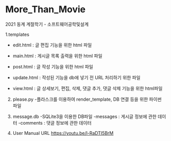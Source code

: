 # More_Than_Movie
2021 동계 계절학기 - 소프트웨어공학및설계


1.templates

* edit.html : 글 편집 기능을 위한 html 파일

* main.html : 게시글 목록 출력을 위한 html 파일

* post.html : 글 작성 기능을 위한 html 파일

* update.html : 작성된 기능을 db에 넣기 전 URL 처리하기 위한 파일

* view.html : 글 상세보기, 편집, 삭제, 댓글 추가, 댓글 삭제 기능을 위한 html파일

2. please.py
    -플라스크를 이용하여 render_template, DB 연결 등을 위한 파이썬 파일

3. message.db
    -SQLite3을 이용한 DB파일
    -messages : 게시글 정보에 관한 데이터
    -comments : 댓글 정보에 관한 데이터

4. User Manual URL
	https://youtu.be/l-RaDTI5BrM
